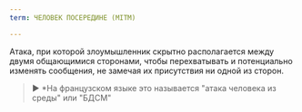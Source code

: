 ```yaml
---
term: ЧЕЛОВЕК ПОСЕРЕДИНЕ (MITM)

---
```

Атака, при которой злоумышленник скрытно располагается между двумя общающимися сторонами, чтобы перехватывать и потенциально изменять сообщения, не замечая их присутствия ни одной из сторон.

> ► *На французском языке это называется "атака человека из среды" или "БДСМ"